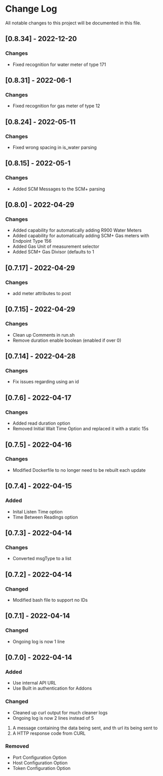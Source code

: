 
# Change Log
All notable changes to this project will be documented in this file.

## [0.8.34] - 2022-12-20
### Changes
 - Fixed recognition for water meter of type 171

## [0.8.31] - 2022-06-1
### Changes
 - Fixed recognition for gas meter of type 12

## [0.8.24] - 2022-05-11
### Changes
 - Fixed wrong spacing in is_water parsing
 
## [0.8.15] - 2022-05-1
### Changes
 - Added SCM Messages to the SCM+ parsing

## [0.8.0] - 2022-04-29
### Changes
 - Added capability for automatically adding R900 Water Meters
 - Added capability for automatically adding SCM+ Gas meters with Endpoint Type 156
 - Added Gas Unit of measurement selector
 - Added SCM+ Gas Divisor (defaults to 1
 
## [0.7.17] - 2022-04-29
### Changes
 - add meter attributes to post 
 
## [0.7.15] - 2022-04-29
### Changes
 - Clean up Comments in run.sh
 - Remove duration enable boolean (enabled if over 0)

## [0.7.14] - 2022-04-28
### Changes
 - Fix issues regarding using an id

## [0.7.6] - 2022-04-17
### Changes
- Added read duration option
- Removed Initial Wait Time Option and replaced it with a static 15s

## [0.7.5] - 2022-04-16
### Changes
- Modified Dockerfile to no longer need to be rebuilt each update

## [0.7.4] - 2022-04-15
### Added
- Inital Listen Time option
- Time Between Readings option

## [0.7.3] - 2022-04-14
### Changes
- Converted msgType to a list

## [0.7.2] - 2022-04-14
### Changed
- Modified bash file to support no IDs

## [0.7.1] - 2022-04-14
### Changed
- Ongoing log is now 1 line

## [0.7.0] - 2022-04-14
### Added

- Use internal API URL
- Use Built in authentication for Addons

### Changed

- Cleaned up curl output for much cleaner logs
- Ongoing log is now 2 lines instead of 5
1. A message containing the data being sent, and th url its being sent to
2. A HTTP response code from CURL

### Removed

- Port Configuration Option
- Host Configuration Option
- Token Configuration Option
